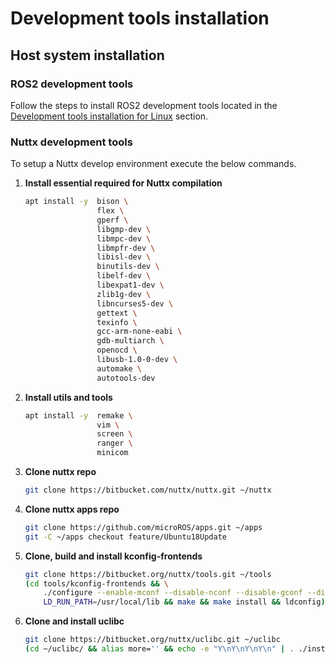 # Development tools installation

## Host system installation

### ROS2 development tools

Follow the steps to install ROS2 development tools located in the [Development tools installation for Linux](Linux_DevTools.md) section.

### Nuttx development tools

To setup a Nuttx develop environment execute the below commands. 

1. **Install essential required for Nuttx compilation**

    ```bash
    apt install -y  bison \
                    flex \
                    gperf \
                    libgmp-dev \
                    libmpc-dev \
                    libmpfr-dev \
                    libisl-dev \
                    binutils-dev \
                    libelf-dev \
                    libexpat1-dev \
                    zlib1g-dev \
                    libncurses5-dev \
                    gettext \
                    texinfo \
                    gcc-arm-none-eabi \
                    gdb-multiarch \
                    openocd \
                    libusb-1.0-0-dev \
                    automake \
                    autotools-dev
    ```

1. **Install utils and tools**
    ```bash 
    apt install -y  remake \
                    vim \
                    screen \
                    ranger \
                    minicom
    ```

1. **Clone nuttx repo**
    ```bash
    git clone https://bitbucket.com/nuttx/nuttx.git ~/nuttx
    ```

1. **Clone nuttx apps repo**
    ```bash
    git clone https://github.com/microROS/apps.git ~/apps 
    git -C ~/apps checkout feature/Ubuntu18Update
    ```

1. **Clone, build and install kconfig-frontends**
    ```bash
    git clone https://bitbucket.org/nuttx/tools.git ~/tools
    (cd tools/kconfig-frontends && \
        ./configure --enable-mconf --disable-nconf --disable-gconf --disable-qconf && \
        LD_RUN_PATH=/usr/local/lib && make && make install && ldconfig)
    ```

1. **Clone and install uclibc**
    ```bash
    git clone https://bitbucket.org/nuttx/uclibc.git ~/uclibc
    (cd ~/uclibc/ && alias more='' && echo -e "Y\nY\nY\nY\n" | . ./install.sh ~/nuttx)
    ```
